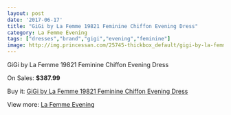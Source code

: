 ```yaml
---
layout: post
date: '2017-06-17'
title: "GiGi by La Femme 19821 Feminine Chiffon Evening Dress"
category: La Femme Evening
tags: ["dresses","brand","gigi","evening","feminine"]
image: http://img.princessan.com/25745-thickbox_default/gigi-by-la-femme-19821-feminine-chiffon-evening-dress.jpg
---
```

GiGi by La Femme 19821 Feminine Chiffon Evening Dress

On Sales: **$387.99**
<a href="https://www.princessan.com/en/la-femme-evening/11809-gigi-by-la-femme-19821-feminine-chiffon-evening-dress.html"><amp-img layout="responsive" width="600" height="600" src="//img.princessan.com/25745-thickbox_default/gigi-by-la-femme-19821-feminine-chiffon-evening-dress.jpg" alt="GiGi by La Femme 19821 Feminine Chiffon Evening Dress 0" /></a>

Buy it: [GiGi by La Femme 19821 Feminine Chiffon Evening Dress](https://www.princessan.com/en/la-femme-evening/11809-gigi-by-la-femme-19821-feminine-chiffon-evening-dress.html "GiGi by La Femme 19821 Feminine Chiffon Evening Dress")

View more: [La Femme Evening](https://www.princessan.com/en/29-la-femme-evening "La Femme Evening")